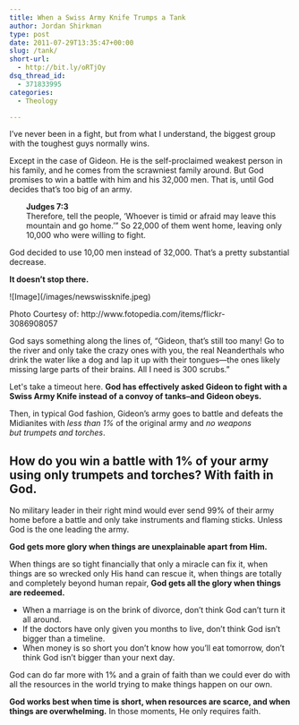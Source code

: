 ```yaml
---
title: When a Swiss Army Knife Trumps a Tank
author: Jordan Shirkman
type: post
date: 2011-07-29T13:35:47+00:00
slug: /tank/
short-url:
  - http://bit.ly/oRTjOy
dsq_thread_id:
  - 371833995
categories:
  - Theology

---
```

I’ve never been in a fight, but from what I understand, the biggest group with the toughest guys normally wins.

Except in the case of Gideon. He is the self-proclaimed weakest person in his family, and he comes from the scrawniest family around. But God promises to win a battle with him and his 32,000 men. That is, until God decides that’s too big of an army.

<p style="padding-left: 30px;">
  <strong>Judges 7:3</strong><br /> Therefore, tell the people, ‘Whoever is timid or afraid may leave this mountain and go home.’” So 22,000 of them went home, leaving only 10,000 who were willing to fight.
</p>

God decided to use 10,00 men instead of 32,000. That’s a pretty substantial decrease.

**It doesn’t stop there.**

<div style="width: 415px" class="wp-caption aligncenter">
  ![Image](/images/newswissknife.jpeg)
  
  <p class="wp-caption-text">
    Photo Courtesy of: http://www.fotopedia.com/items/flickr-3086908057
  </p>
</div>

God says something along the lines of, “Gideon, that’s still too many! Go to the river and only take the crazy ones with you, the real Neanderthals who drink the water like a dog and lap it up with their tongues—the ones likely missing large parts of their brains. All I need is 300 scrubs.”

Let's take a timeout here. **God has effectively asked Gideon to fight with a Swiss Army Knife instead of a convoy of tanks&#8211;and Gideon obeys.**

Then, in typical God fashion, Gideon’s army goes to battle and defeats the Midianites with _less than 1%_ of the original army and _no weapons but trumpets and torches_.

## How do you win a battle with 1% of your army using only trumpets and torches? With faith in God.

No military leader in their right mind would ever send 99% of their army home before a battle and only take instruments and flaming sticks. Unless God is the one leading the army.

**God gets more glory when things are unexplainable apart from Him.**

When things are so tight financially that only a miracle can fix it, when things are so wrecked only His hand can rescue it, when things are totally and completely beyond human repair, **God gets all the glory when things are redeemed.**

  * When a marriage is on the brink of divorce, don’t think God can’t turn it all around.
  * If the doctors have only given you months to live, don’t think God isn’t bigger than a timeline.
  * When money is so short you don’t know how you’ll eat tomorrow, don’t think God isn’t bigger than your next day.

God can do far more with 1% and a grain of faith than we could ever do with all the resources in the world trying to make things happen on our own.

**God works best when time is short, when resources are scarce, and when things are overwhelming.** In those moments, He only requires faith.